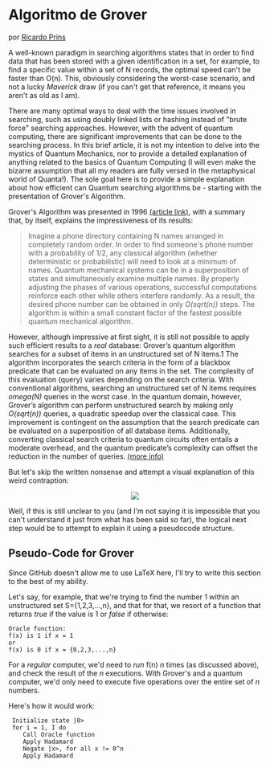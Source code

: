 # Algoritmo de Grover
por [Ricardo Prins](https://github.com/ricardoprins)

A well-known paradigm in searching algorithms states that in order to find data that has been stored with a given identification in a set, for example, to find a specific value within a set of N records, the optimal speed can't be faster than O(n). This, obviously considering the worst-case scenario, and not a lucky _Maverick_ draw (if you can't get that reference, it means you aren't as old as I am).

There are many optimal ways to deal with the time issues involved in searching, such as using doubly linked lists or hashing instead of "brute force" searching approaches. However, with the advent of quantum computing, there are significant improvements that can be done to the searching process. In this brief article, it is not my intention to delve into the mystics of Quantum Mechanics, nor to provide a detailed explanation of anything related to the basics of Quantum Computing (I will even make the bizarre assumption that all my readers are fully versed in the metaphysical world of Quanta!). The sole goal here is to provide a simple explanation about how efficient can Quantum searching algorithms be - starting with the presentation of Grover's Algorithm.

Grover's Algorithm was presented in 1996 [(article link)](https://arxiv.org/abs/quant-ph/9605043), with a summary that, by itself, explains the impressiveness of its results:

> Imagine a phone directory containing N names arranged in completely random order. In order to find someone's phone number with a probability of 1/2, any classical algorithm (whether deterministic or probabilistic) will need to look at a minimum of names. Quantum mechanical systems can be in a superposition of states and simultaneously examine multiple names. By properly adjusting the phases of various operations, successful computations reinforce each other while others interfere randomly. As a result, the desired phone number can be obtained in only _O(sqrt(n))_ steps. The algorithm is within a small constant factor of the fastest possible quantum mechanical algorithm.

However, although impressive at first sight, it is still not possible to apply such efficient results to a _real_ database: Grover’s quantum algorithm searches for a subset of items in an unstructured set of N items.1 The algorithm incorporates the search criteria in the form of a blackbox predicate that can be evaluated on any items in the set. The complexity of this evaluation (query) varies depending on the search criteria. With conventional algorithms, searching an unstructured set of N items requires _omega(N)_ queries in the worst case. In the quantum domain,
however, Grover’s algorithm can perform unstructured search by making only _O(sqrt(n))_ queries, a quadratic speedup over the classical case. This improvement is contingent on the assumption that the search predicate can be evaluated on a superposition of all database items. Additionally, converting classical search criteria to quantum circuits often entails a moderate overhead, and the quantum predicate’s complexity can offset the reduction in the number of queries. [(more info)](https://web.eecs.umich.edu/~imarkov/pubs/jour/cise05-grov.pdf)

But let's skip the written nonsense and attempt a visual explanation of this weird contraption:
<p align="center">
<img src="https://github.com/TesseractCoding/NeoAlgo/blob/master/img/grover.png">
</p>

Well, if this is still unclear to you (and I'm not saying it is impossible that you can't understand it just from what has been said so far), the logical next step would be to attempt to explain it using a pseudocode structure.

## Pseudo-Code for Grover
Since GitHub doesn't allow me to use LaTeX here, I'll try to write this section to the best of my ability.

Let's say, for example, that we're trying to find the number 1 within an unstructured set S={1,2,3,...,n}, and that for that, we resort of a function that returns _true_ if the value is 1 or _false_ if otherwise:<br>

```
Oracle function:
f(x) is 1 if x = 1
or
f(x) is 0 if x = {0,2,3,...,n}
```

For a _regular_ computer, we'd need to _run_ f(n) _n_ times (as discussed above), and check the result of the _n_ executions. With Grover's and a quantum computer, we'd only need to execute five operations over the entire set of _n_ numbers.

Here's how it would work:

```
 Initialize state |0>
 for i = 1, I do 
    Call Oracle function
    Apply Hadamard
    Negate |x>, for all x != 0^n
    Apply Hadamard
```
